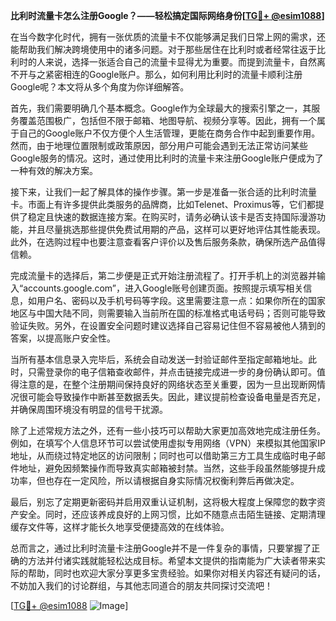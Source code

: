 **比利时流量卡怎么注册Google？——轻松搞定国际网络身份[[TG💪+ @esim1088](https://t.me/s/esim1088)]**

在当今数字化时代，拥有一张优质的流量卡不仅能够满足我们日常上网的需求，还能帮助我们解决跨境使用中的诸多问题。对于那些居住在比利时或者经常往返于比利时的人来说，选择一张适合自己的流量卡显得尤为重要。而提到流量卡，自然离不开与之紧密相连的Google账户。那么，如何利用比利时的流量卡顺利注册Google呢？本文将从多个角度为你详细解答。

首先，我们需要明确几个基本概念。Google作为全球最大的搜索引擎之一，其服务覆盖范围极广，包括但不限于邮箱、地图导航、视频分享等。因此，拥有一个属于自己的Google账户不仅方便个人生活管理，更能在商务合作中起到重要作用。然而，由于地理位置限制或政策原因，部分用户可能会遇到无法正常访问某些Google服务的情况。这时，通过使用比利时的流量卡来注册Google账户便成为了一种有效的解决方案。

接下来，让我们一起了解具体的操作步骤。第一步是准备一张合适的比利时流量卡。市面上有许多提供此类服务的品牌商，比如Telenet、Proximus等，它们都提供了稳定且快速的数据连接方案。在购买时，请务必确认该卡是否支持国际漫游功能，并且尽量挑选那些提供免费试用期的产品，这样可以更好地评估其性能表现。此外，在选购过程中也要注意查看客户评价以及售后服务条款，确保所选产品值得信赖。

完成流量卡的选择后，第二步便是正式开始注册流程了。打开手机上的浏览器并输入“accounts.google.com”，进入Google账号创建页面。按照提示填写相关信息，如用户名、密码以及手机号码等字段。这里需要注意一点：如果你所在的国家地区与中国大陆不同，则需要输入当前所在国的标准格式电话号码；否则可能导致验证失败。另外，在设置安全问题时建议选择自己容易记住但不容易被他人猜到的答案，以提高账户安全性。

当所有基本信息录入完毕后，系统会自动发送一封验证邮件至指定邮箱地址。此时，只需登录你的电子信箱查收邮件，并点击链接完成进一步的身份确认即可。值得注意的是，在整个注册期间保持良好的网络状态至关重要，因为一旦出现断网情况很可能会导致操作中断甚至数据丢失。因此，建议提前检查设备电量是否充足，并确保周围环境没有明显的信号干扰源。

除了上述常规方法之外，还有一些小技巧可以帮助大家更加高效地完成注册任务。例如，在填写个人信息环节可以尝试使用虚拟专用网络（VPN）来模拟其他国家IP地址，从而绕过特定地区的访问限制；同时也可以借助第三方工具生成临时电子邮件地址，避免因频繁操作而导致真实邮箱被封禁。当然，这些手段虽然能够提升成功率，但也存在一定风险，所以请根据自身实际情况权衡利弊后再做决定。

最后，别忘了定期更新密码并启用双重认证机制，这将极大程度上保障您的数字资产安全。同时，还应该养成良好的上网习惯，比如不随意点击陌生链接、定期清理缓存文件等，这样才能长久地享受便捷高效的在线体验。

总而言之，通过比利时流量卡注册Google并不是一件复杂的事情，只要掌握了正确的方法并付诸实践就能轻松达成目标。希望本文提供的指南能为广大读者带来实际的帮助，同时也欢迎大家分享更多宝贵经验。如果你对相关内容还有疑问的话，不妨加入我们的讨论群组，与其他志同道合的朋友共同探讨交流吧！

[[TG💪+ @esim1088](https://t.me/s/esim1088) ![Image](https://i.postimg.cc/4NQfJmqS/Snipaste-2025-05-13-00-14-12.png)]